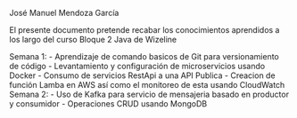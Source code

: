 José Manuel Mendoza García

El presente documento pretende recabar los conocimientos aprendidos a los largo del curso Bloque 2 Java de Wizeline

Semana 1: 
    - Aprendizaje de comando basicos de Git para versionamiento de código
    - Levantamiento y configuración de microservicios usando Docker
    - Consumo de servicios RestApi a una API Publica
    - Creacion de función Lamba en AWS así como el monitoreo de esta usando CloudWatch
Semana 2:
    - Uso de Kafka para servicio de mensajeria basado en productor y consumidor
    - Operaciones CRUD usando MongoDB